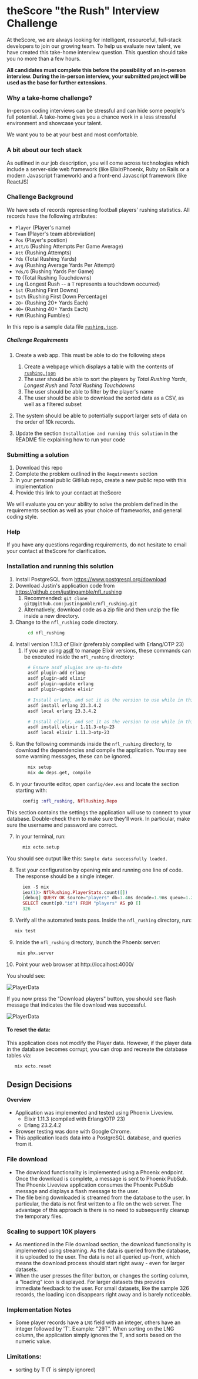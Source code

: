 # theScore "the Rush" Interview Challenge
At theScore, we are always looking for intelligent, resourceful, full-stack developers to join our growing team. To help us evaluate new talent, we have created this take-home interview question. This question should take you no more than a few hours.

**All candidates must complete this before the possibility of an in-person interview. During the in-person interview, your submitted project will be used as the base for further extensions.**

### Why a take-home challenge?
In-person coding interviews can be stressful and can hide some people's full potential. A take-home gives you a chance work in a less stressful environment and showcase your talent.

We want you to be at your best and most comfortable.

### A bit about our tech stack
As outlined in our job description, you will come across technologies which include a server-side web framework (like Elixir/Phoenix, Ruby on Rails or a modern Javascript framework) and a front-end Javascript framework (like ReactJS)

### Challenge Background
We have sets of records representing football players' rushing statistics. All records have the following attributes:
* `Player` (Player's name)
* `Team` (Player's team abbreviation)
* `Pos` (Player's postion)
* `Att/G` (Rushing Attempts Per Game Average)
* `Att` (Rushing Attempts)
* `Yds` (Total Rushing Yards)
* `Avg` (Rushing Average Yards Per Attempt)
* `Yds/G` (Rushing Yards Per Game)
* `TD` (Total Rushing Touchdowns)
* `Lng` (Longest Rush -- a `T` represents a touchdown occurred)
* `1st` (Rushing First Downs)
* `1st%` (Rushing First Down Percentage)
* `20+` (Rushing 20+ Yards Each)
* `40+` (Rushing 40+ Yards Each)
* `FUM` (Rushing Fumbles)

In this repo is a sample data file [`rushing.json`](/rushing.json).

##### Challenge Requirements
1. Create a web app. This must be able to do the following steps
    1. Create a webpage which displays a table with the contents of [`rushing.json`](/rushing.json)
    2. The user should be able to sort the players by _Total Rushing Yards_, _Longest Rush_ and _Total Rushing Touchdowns_
    3. The user should be able to filter by the player's name
    4. The user should be able to download the sorted data as a CSV, as well as a filtered subset
    
2. The system should be able to potentially support larger sets of data on the order of 10k records.

3. Update the section `Installation and running this solution` in the README file explaining how to run your code

### Submitting a solution
1. Download this repo
2. Complete the problem outlined in the `Requirements` section
3. In your personal public GitHub repo, create a new public repo with this implementation
4. Provide this link to your contact at theScore

We will evaluate you on your ability to solve the problem defined in the requirements section as well as your choice of frameworks, and general coding style.

### Help
If you have any questions regarding requirements, do not hesitate to email your contact at theScore for clarification.

### Installation and running this solution

1. Install PostgreSQL from https://www.postgresql.org/download
2. Download Justin's application code from https://github.com/justingamble/nfl_rushing
    1. Recommended: `git clone git@github.com:justingamble/nfl_rushing.git`
    2. Alternatively, download code as a zip file and then unzip the file inside a new directory.
3. Change to the `nfl_rushing` code directory.
```bash
        cd nfl_rushing
```
4. Install version 1.11.3 of Elixir (preferably compiled with Erlang/OTP 23)
    1. If you are using [asdf](https://github.com/asdf-vm/asdf) to manage Elixir versions, these commands can be executed inside the `nfl_rushing` directory:
```bash
        # Ensure asdf plugins are up-to-date 
        asdf plugin-add erlang
        asdf plugin-add elixir
        asdf plugin-update erlang
        asdf plugin-update elixir

        # Install erlang, and set it as the version to use while in this directory 
        asdf install erlang 23.3.4.2
        asdf local erlang 23.3.4.2

        # Install elixir, and set it as the version to use while in this directory
        asdf install elixir 1.11.3-otp-23
        asdf local elixir 1.11.3-otp-23
```

5. Run the following commands inside the `nfl_rushing` directory, to download the dependencies and compile the application. You may see some warning messages, these can be ignored.
```elixir
        mix setup
        mix do deps.get, compile
```

6. In your favourite editor, open `config/dev.exs` and locate the section starting with:
```elixir
      config :nfl_rushing, NflRushing.Repo
```
   This section contains the settings the application will use to connect to your database.
   Double-check them to make sure they'll work.  In particular, make sure the username and password are correct.

7. In your terminal, run:
```elixir
      mix ecto.setup
```
   You should see output like this:
      `Sample data successfully loaded.`

8. Test your configuration by opening mix and running one line of code. The response should be a single integer.
```elixir
      iex -S mix
      iex(1)> NflRushing.PlayerStats.count([])
      [debug] QUERY OK source="players" db=1.4ms decode=1.9ms queue=1.2ms idle=1342.1ms
      SELECT count(p0."id") FROM "players" AS p0 []
      326
```

9. Verify all the automated tests pass.  Inside the `nfl_rushing` directory, run:

```elixir
   mix test
```

9. Inside the `nfl_rushing` directory, launch the Phoenix server:

```elixir
    mix phx.server
```

10. Point your web browser at http://localhost:4000/

You should see:

![PlayerData](assets/static/images/start_screen.png)

If you now press the "Download players" button, you should see flash message that indicates the file
download was successful.

![PlayerData](assets/static/images/download_message2.jpg)

#### To reset the data:

This application does not modify the Player data.  However, if the player data in the database
becomes corrupt, you can drop and recreate the database tables via:

```elixir
   mix ecto.reset
```

## Design Decisions

#### Overview
- Application was implemented and tested using Phoenix Liveview.
    - Elixir 1.11.3 (compiled with Erlang/OTP 23)  
    - Erlang 23.2.4.2
- Browser testing was done with Google Chrome.
- This application loads data into a PostgreSQL database, and queries from it.

### File download
- The download functionality is implemented using a Phoenix endpoint.  Once the download is complete, a message is sent to Phoenix PubSub.  The Phoenix Liveview application consumes the Phoenix PubSub message and displays a flash message to the user.
- The file being downloaded is streamed from the database to the user. In particular, the data is not first written to
a file on the web server. The advantage of this approach is there is no need to subsequently cleanup the temporary files.

### Scaling to support 10K players
- As mentioned in the File download section, the download functionality is implemented using streaming. 
  As the data is queried from the database, it is uploaded to the user. The data is not all queried up-front, 
  which means the download process should start right away - even for larger datasets.
- When the user presses the filter button, or changes the sorting column, a "loading" icon is displayed. For larger
  datasets this provides immediate feedback to the user.  For small datasets, like the sample 326 records, the 
  loading icon disappears right away and is barely noticeable.

### Implementation Notes
- Some player records have a `LNG` field with an integer, others have an integer followed by 'T'.  Example: "29T".  When sorting on the LNG column, the application simply ignores the T, and sorts based on the numeric value.

### Limitations: 
- sorting by T (T is simply ignored)